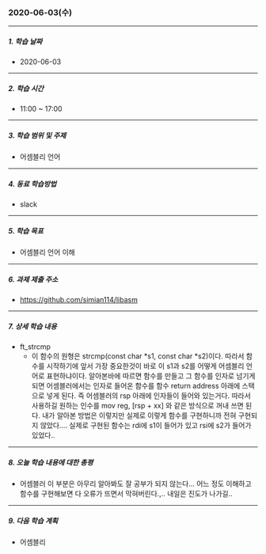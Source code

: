 ### 2020-06-03(수)
-----
##### 1. 학습 날짜
- 2020-06-03

-----
##### 2. 학습 시간
- 11:00 ~ 17:00

-----
##### 3. 학습 범위 및 주제
- 어셈블리 언어

-----
##### 4. 동료 학습방법
- slack

-----
##### 5. 학습 목표
- 어셈블리 언어 이해

-----
##### 6. 과제 제출 주소
- https://github.com/simian114/libasm

-----
##### 7. 상세 학습 내용
- ft_strcmp
    - 이 함수의 원형은 strcmp(const char \*s1, const char \*s2)이다. 따라서 함수를 시작하기에 앞서 가장 중요한것이 바로 이 s1과 s2를 어떻게 어셈블리 언어로 표현하냐이다. 알아본바에 따르면 함수를 만들고 그 함수를 인자로 넘기게 되면 어셈블러에서는 인자로 들어온 함수를 함수 return address 아래에 스택으로 넣게 된다. 즉 어셈블러의 rsp 아래에 인자들이 들어와 있는거다. 따라서 사용하길 원하는 인수를 mov reg, [rsp + xx] 와 같은 방식으로 꺼내 쓰면 된다. 내가 알아본 방법은 이렇지만 실제로 이렇게 함수를 구현하니까 전혀 구현되지 않았다.... 실제로 구현된 함수는 rdi에 s1이 들어가 있고 rsi에 s2가 들어가 있었다..

-----
##### 8. 오늘 학습 내용에 대한 총평
- 어셈블러 이 부분은 아무리 알아봐도 잘 공부가 되지 않는다... 어느 정도 이해하고 함수를 구현해보면 다 오류가 뜨면서 막혀버린다.,.. 내일은 진도가 나가길..

-----
##### 9. 다음 학습 계획
- 어셈블리
